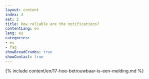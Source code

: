 ```yaml
---
layout: content
index: 3
set: 2
title: How reliable are the notifications?
contentLang: en
lang: es
categories:
- es
- faq
showBreadCrumbs: true
showContact: true
---
```

{% include content/en/17-hoe-betrouwbaar-is-een-melding.md %}
